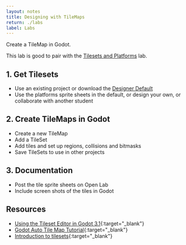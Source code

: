 ```yaml
---
layout: notes
title: Designing with TileMaps
return: ./labs
label: Labs
---
```


<!-- <iframe width="560" height="315" src="https://www.youtube.com/embed/LYZQlZ4qoqM?rel=0" frameborder="0" allowfullscreen></iframe> -->

Create a TileMap in Godot.

This lab is good to pair with the [Tilesets and Platforms](2-2_Tilesets_and_Platforms) lab.

## 1. Get Tilesets
- Use an existing project or download the [Designer Default](./Designer_Default.zip)
- Use the platforms sprite sheets in the default, or design your own, or collaborate with another student

## 2. Create TileMaps in Godot
- Create a new TileMap
- Add a TileSet
- Add tiles and set up regions, collisions and bitmasks
- Save TileSets to use in other projects

## 3. Documentation
- Post the tile sprite sheets on Open Lab
- Include screen shots of the tiles in Godot

## Resources
- [Using the Tileset Editor in Godot 3.1](https://www.youtube.com/watch?v=V9OoaOlXc_4){:target="_blank"}
- [Godot Auto Tile Map Tutorial](https://www.youtube.com/watch?v=bzIzDkqA75U){:target="_blank"}
- [Introduction to tilesets](https://www.youtube.com/watch?v=TdPgIagt9Yo){:target="_blank"}